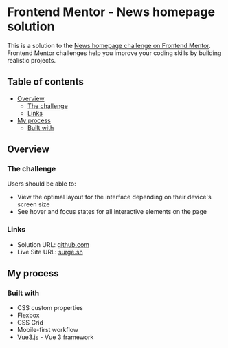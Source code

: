 # Frontend Mentor - News homepage solution

This is a solution to the [News homepage challenge on Frontend Mentor](https://www.frontendmentor.io/challenges/news-homepage-H6SWTa1MFl). Frontend Mentor challenges help you improve your coding skills by building realistic projects. 

## Table of contents

- [Overview](#overview)
  - [The challenge](#the-challenge)
  - [Links](#links)
- [My process](#my-process)
  - [Built with](#built-with)

## Overview

### The challenge

Users should be able to:

- View the optimal layout for the interface depending on their device's screen size
- See hover and focus states for all interactive elements on the page

### Links

- Solution URL: [github.com](https://github.com/tymino/frontendmentor_news-homepage)
- Live Site URL: [surge.sh](https://tymino-news-homepage.surge.sh/)

## My process

### Built with

- CSS custom properties
- Flexbox
- CSS Grid
- Mobile-first workflow
- [Vue3.js](https://v3.ru.vuejs.org/) - Vue 3 framework
